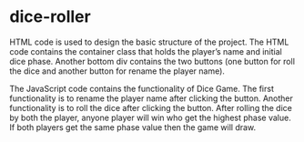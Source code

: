 # dice-roller

HTML code is used to design the basic structure of the project. The HTML code contains the container class that holds the player’s name and initial dice phase. Another bottom div contains the two buttons (one button for roll the dice and another button for rename the player name).

The JavaScript code contains the functionality of Dice Game. The first functionality is to rename the player name after clicking the button. Another functionality is to roll the dice after clicking the button. After rolling the dice by both the player, anyone player will win who get the highest phase value. If both players get the same phase value then the game will draw.

